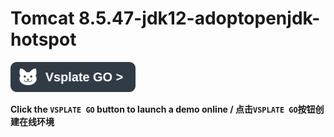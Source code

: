# Tomcat 8.5.47-jdk12-adoptopenjdk-hotspot

<a href="https://www.vsplate.com/?docker-compose=https://github.com/vsplate/dcenvs/tomcat/8.5.47-jdk12-adoptopenjdk-hotspot"><img alt="VSPLATE GO" src="https://raw.githubusercontent.com/vsplate/images/master/vsgo_btn.png" width="200px"></a>

**Click the `VSPLATE GO` button to launch a demo online / 点击`VSPLATE GO`按钮创建在线环境**